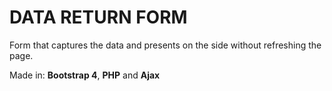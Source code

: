 # DATA RETURN FORM

Form that captures the data and presents on the side without refreshing the page.

Made in: **Bootstrap 4**, **PHP** and **Ajax**
